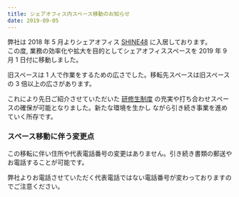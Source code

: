 ```yaml
---
title: シェアオフィス内スペース移動のお知らせ
date: 2019-09-05
--- 
```



弊社は 2018 年 5 月よりシェアオフィス [SHINE48](https://shine.issha-grow.com/) に入居しております。<br>
この度, 業務の効率化や拡大を目的としてシェアオフィススペースを 2019 年 9 月 1 日付に移動しました。

旧スペースは 1 人で作業をするための広さでした。移転先スペースは旧スペースの 3 倍以上の広さがあります。

これにより先日ご紹介させていただいた [研修生制度](/trainee) の充実や打ち合わせスペースの確保が可能となりました。新たな環境を生かし
ながら引き続き事業を進めていく所存です。

### スペース移動に伴う変更点

この移転に伴い住所や代表電話番号の変更はありません。引き続き書類の郵送やお電話することが可能です。

弊社よりお電話させていただく代表電話ではない電話番号が変わっておりますのでご注意ください。
